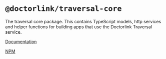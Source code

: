 # `@doctorlink/traversal-core`

The traversal core package. This contains TypeScript models, http services and helper functions for building apps that use the Doctorlink Traversal service.

[Documentation](https://npm.doctorlink.com/modules/_doctorlink_traversal_core.html)

[NPM](https://www.npmjs.com/package/@doctorlink/traversal-core)

